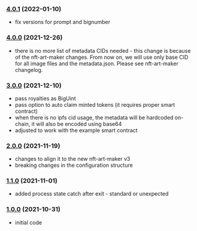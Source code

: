 ### [4.0.1](https://github.com/juliancwirko/elven-mint/releases/tag/v4.0.1) (2022-01-10)
- fix versions for prompt and bignumber

### [4.0.0](https://github.com/juliancwirko/elven-mint/releases/tag/v4.0.0) (2021-12-26)
- there is no more list of metadata CIDs needed - this change is because of the nft-art-maker changes. From now on, we will use only base CID for all image files and the metadata.json. Please see nft-art-maker changelog.

### [3.0.0](https://github.com/juliancwirko/elven-mint/releases/tag/v3.0.0) (2021-12-10)
- pass royalties as BigUint
- pass option to auto claim minted tokens (it requires proper smart contract)
- when there is no ipfs cid usage, the metadata will be hardcoded on-chain, it will also be encoded using base64
- adjusted to work with the example smart contract

### [2.0.0](https://github.com/juliancwirko/elven-mint/releases/tag/v2.0.0) (2021-11-19)
- changes to align it to the new nft-art-maker v3
- breaking changes in the configuration structure

### [1.1.0](https://github.com/juliancwirko/elven-mint/releases/tag/v1.1.0) (2021-11-01)
- added process state catch after exit - standard or unexpected

### [1.0.0](https://github.com/juliancwirko/elven-mint/releases/tag/v1.0.0) (2021-10-31)
- initial code
